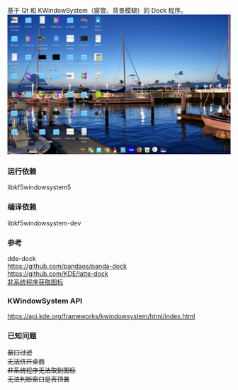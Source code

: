 基于 Qt 和 KWindowSystem（窗管、背景模糊）的 Dock 程序。  
![alt](preview.png)
### 运行依赖
libkf5windowsystem5

### 编译依赖
libkf5windowsystem-dev

### 参考
dde-dock  
https://github.com/pandaos/panda-dock  
https://github.com/KDE/latte-dock  
[非系统程序获取图标](https://github.com/linuxdeepin/deepin-system-monitor/blob/117a3b90cb02ecca4990f2136400147c59801dc5/src/utils.cpp#L379)

### KWindowSystem API
https://api.kde.org/frameworks/kwindowsystem/html/index.html

### 已知问题
~~窗口过滤~~  
~~无法挤开桌面~~  
~~非系统程序无法取到图标~~  
~~无法判断窗口是否顶置~~